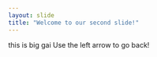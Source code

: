 ```yaml
---
layout: slide
title: "Welcome to our second slide!"
---
```

this is big gai
Use the left arrow to go back!
